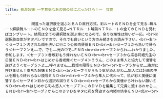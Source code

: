 ```yaml
---
title: 白濁姉妹 ～生意気なあの娘の顔にぶっかけろ！～　攻略
---
```


                間違った選択肢を選ぶとＢＡＤ直行方式。彩ルートのＥＮＤを全て見る→舞ルート解禁舞ルートのＥＮＤを全て見る→ＮＴＲルート解禁ＮＴＲルートの全てのＥＮＤを見ればコンプリート。結局は全ての選択肢を選ぶ事になるので、余り攻略性は無いが一応。<br>※選択肢自体がネタバレですので、それでも良いという方のみ続きをお読み下さい。<br><br>＜セーブ１＞汚された顔を洗いに行こう公衆肉便器ＥＮＤ<br><br>セーブ１から急いで帰ろう＜セーブ２＞え……で、でも……光の中で…ＥＮＤ<br><br>セーブ２からわ……わかりました。参加します。＜セーブ３＞香坂彩もう帰れないＥＮＤ<br><br>セーブ３から宗谷莉緒先生の日常ＥＮＤ<br><br>はじめから香坂舞＜セーブ４＞ううん、このまま隼人と協力して復讐を遂げよう＜セーブ５＞よ……呼べません……我慢の限界ＥＮＤ<br><br>セーブ５からぜ……絶対に呼びません！堕ちた姉妹ＥＮＤ<br><br>セーブ４からもう気が済んだわ……隼人には計画の中止を頼もう終わらない陵辱ＥＮＤ<br><br>セーブ４から隼人に代わって、私が彩と美優に復讐する＜セーブ６＞彩から選択の誤りＥＮＤ<br><br>セーブ６から美優から叶わない願いＥＮＤ<br><br>はじめから彩＆悠人＜セーブ７＞このＤＶＤを編集して兄貴に渡すあれから……ＥＮＤ<br><br>セーブ７からこのＤＶＤをネタに彩を脅迫する内緒の情事ＥＮＤ<div><br>
